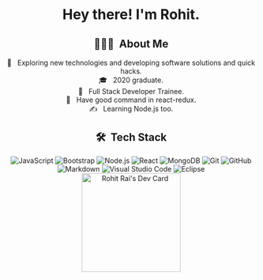 <div align="center">
  <h1>Hey there! I'm Rohit.</h1>

  <h2>👨🏻‍💻 &nbsp;About Me</h2>

  <p>
    🤔 &nbsp; Exploring new technologies and developing software solutions and quick hacks.<br>
    🎓 &nbsp; 2020 graduate.<br>
    💼 &nbsp; Full Stack Developer Trainee.<br>
    🌱 &nbsp; Have good command in react-redux.<br>
    ✍️ &nbsp; Learning Node.js too.
  </p>

  <h2>🛠 &nbsp;Tech Stack</h2>

  <div align="center">
    <img src="https://img.shields.io/badge/-JavaScript-333333?style=flat&logo=javascript" alt="JavaScript">
    <img src="https://img.shields.io/badge/-Bootstrap-333333?style=flat&logo=bootstrap&logoColor=563D7C" alt="Bootstrap">
    <img src="https://img.shields.io/badge/-Node.js-333333?style=flat&logo=node.js" alt="Node.js">
    <img src="https://img.shields.io/badge/-React-333333?style=flat&logo=react" alt="React">
    <img src="https://img.shields.io/badge/-MongoDB-333333?style=flat&logo=mongodb" alt="MongoDB">
    <img src="https://img.shields.io/badge/-Git-333333?style=flat&logo=git" alt="Git">
    <img src="https://img.shields.io/badge/-GitHub-333333?style=flat&logo=github" alt="GitHub">
    <img src="https://img.shields.io/badge/-Markdown-333333?style=flat&logo=markdown" alt="Markdown">
    <img src="https://img.shields.io/badge/-Visual%20Studio%20Code-333333?style=flat&logo=visual-studio-code&logoColor=007ACC" alt="Visual Studio Code">
    <img src="https://img.shields.io/badge/-Eclipse-333333?style=flat&logo=eclipse-ide&logoColor=2C2255" alt="Eclipse">
  </div>
</div>

<div align="center">
  <a href="https://app.daily.dev/rohitrai62rohitrai275101">
    <img src="https://api.daily.dev/devcards/9853f86273fe4849a7b82ba17623963e.png?r=v9i" width="200" alt="Rohit Rai's Dev Card"/>
  </a>
</div>
